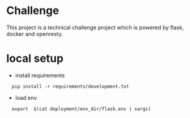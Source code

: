 # Challenge

This project is a technical challenge project which is powered by flask, docker and openresty.

# local setup

  - install requirements
  ```shell script
    pip install -r requirements/development.txt
  ```
  - load env
  ```shell script
    export  $(cat deployment/env_dir/flask.env | xargs)
  ```
